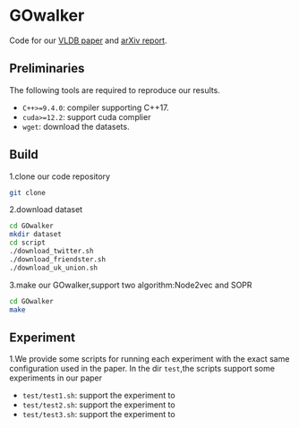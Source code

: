 # GOwalker
Code for our [VLDB paper](论文网址)
and [arXiv report](链接).
## Preliminaries
The following tools are required to reproduce our results.
* `C++>=9.4.0`: compiler supporting C++17.
* `cuda>=12.2`: support cuda complier
* `wget`: download the datasets.

## Build
1.clone our code  repository
```sh
git clone 
```
2.download dataset
```sh
cd GOwalker
mkdir dataset
cd script
./download_twitter.sh
./download_friendster.sh
./download_uk_union.sh
```
3.make our GOwalker,support two algorithm:Node2vec and SOPR
```sh
cd GOwalker
make
```
## Experiment
1.We provide some scripts for running each experiment with the exact same configuration used in the paper. 
In the dir `test`,the scripts support some experiments in our paper 
* `test/test1.sh`: support the experiment to  
* `test/test2.sh`: support the experiment to  
* `test/test3.sh`: support the experiment to  



